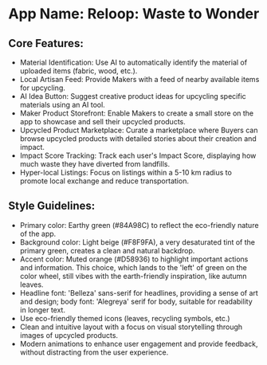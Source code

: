 # **App Name**: Reloop: Waste to Wonder

## Core Features:

- Material Identification: Use AI to automatically identify the material of uploaded items (fabric, wood, etc.).
- Local Artisan Feed: Provide Makers with a feed of nearby available items for upcycling.
- AI Idea Button: Suggest creative product ideas for upcycling specific materials using an AI tool.
- Maker Product Storefront: Enable Makers to create a small store on the app to showcase and sell their upcycled products.
- Upcycled Product Marketplace: Curate a marketplace where Buyers can browse upcycled products with detailed stories about their creation and impact.
- Impact Score Tracking: Track each user's Impact Score, displaying how much waste they have diverted from landfills.
- Hyper-local Listings: Focus on listings within a 5-10 km radius to promote local exchange and reduce transportation.

## Style Guidelines:

- Primary color: Earthy green (#84A98C) to reflect the eco-friendly nature of the app.
- Background color: Light beige (#F8F9FA), a very desaturated tint of the primary green, creates a clean and natural backdrop.
- Accent color: Muted orange (#D58936) to highlight important actions and information. This choice, which lands to the 'left' of green on the color wheel, still vibes with the earth-friendly inspiration, like autumn leaves.
- Headline font: 'Belleza' sans-serif for headlines, providing a sense of art and design; body font: 'Alegreya' serif for body, suitable for readability in longer text.
- Use eco-friendly themed icons (leaves, recycling symbols, etc.)
- Clean and intuitive layout with a focus on visual storytelling through images of upcycled products.
- Modern animations to enhance user engagement and provide feedback, without distracting from the user experience.